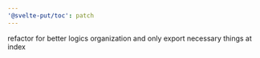 ```yaml
---
'@svelte-put/toc': patch
---
```


refactor for better logics organization and only export necessary things at index
